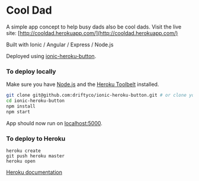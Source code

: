 Cool Dad
===================
A simple app concept to help busy dads also be cool dads. Visit the live site: [http://cooldad.herokuapp.com/](http://cooldad.herokuapp.com/)

Built with Ionic / Angular / Express / Node.js


Deployed using [ionic-heroku-button](https://github.com/driftyco/ionic-heroku-button).

### To deploy locally

Make sure you have [Node.js](http://nodejs.org/) and the [Heroku Toolbelt](https://toolbelt.heroku.com/) installed.

```sh
git clone git@github.com:driftyco/ionic-heroku-button.git # or clone your own fork
cd ionic-heroku-button
npm install
npm start
```

App should now run on [localhost:5000](http://localhost:5000/).

### To deploy to Heroku

```
heroku create
git push heroku master
heroku open
```

[Heroku documentation](https://devcenter.heroku.com/)
